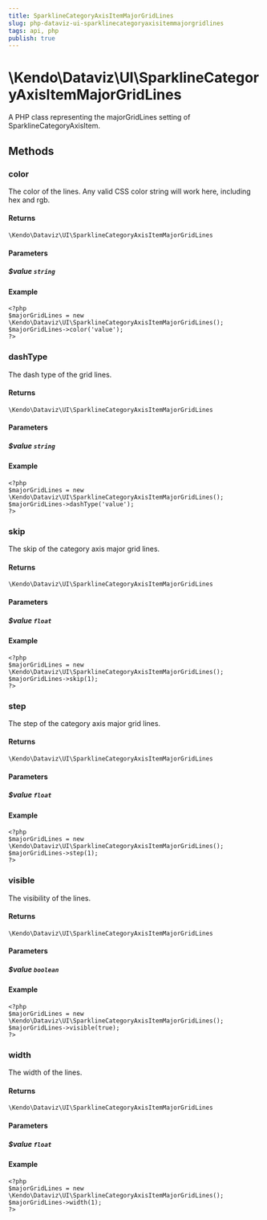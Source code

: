 ```yaml
---
title: SparklineCategoryAxisItemMajorGridLines
slug: php-dataviz-ui-sparklinecategoryaxisitemmajorgridlines
tags: api, php
publish: true
---
```


# \Kendo\Dataviz\UI\SparklineCategoryAxisItemMajorGridLines

A PHP class representing the majorGridLines setting of SparklineCategoryAxisItem.


## Methods

### color
The color of the lines. Any valid CSS color string will work here, including hex and rgb.

#### Returns
`\Kendo\Dataviz\UI\SparklineCategoryAxisItemMajorGridLines`

#### Parameters

##### $value `string`



#### Example 
    <?php
    $majorGridLines = new \Kendo\Dataviz\UI\SparklineCategoryAxisItemMajorGridLines();
    $majorGridLines->color('value');
    ?>

### dashType
The dash type of the grid lines.

#### Returns
`\Kendo\Dataviz\UI\SparklineCategoryAxisItemMajorGridLines`

#### Parameters

##### $value `string`



#### Example 
    <?php
    $majorGridLines = new \Kendo\Dataviz\UI\SparklineCategoryAxisItemMajorGridLines();
    $majorGridLines->dashType('value');
    ?>

### skip
The skip of the category axis major grid lines.

#### Returns
`\Kendo\Dataviz\UI\SparklineCategoryAxisItemMajorGridLines`

#### Parameters

##### $value `float`



#### Example 
    <?php
    $majorGridLines = new \Kendo\Dataviz\UI\SparklineCategoryAxisItemMajorGridLines();
    $majorGridLines->skip(1);
    ?>

### step
The step of the category axis major grid lines.

#### Returns
`\Kendo\Dataviz\UI\SparklineCategoryAxisItemMajorGridLines`

#### Parameters

##### $value `float`



#### Example 
    <?php
    $majorGridLines = new \Kendo\Dataviz\UI\SparklineCategoryAxisItemMajorGridLines();
    $majorGridLines->step(1);
    ?>

### visible
The visibility of the lines.

#### Returns
`\Kendo\Dataviz\UI\SparklineCategoryAxisItemMajorGridLines`

#### Parameters

##### $value `boolean`



#### Example 
    <?php
    $majorGridLines = new \Kendo\Dataviz\UI\SparklineCategoryAxisItemMajorGridLines();
    $majorGridLines->visible(true);
    ?>

### width
The width of the lines.

#### Returns
`\Kendo\Dataviz\UI\SparklineCategoryAxisItemMajorGridLines`

#### Parameters

##### $value `float`



#### Example 
    <?php
    $majorGridLines = new \Kendo\Dataviz\UI\SparklineCategoryAxisItemMajorGridLines();
    $majorGridLines->width(1);
    ?>

 
